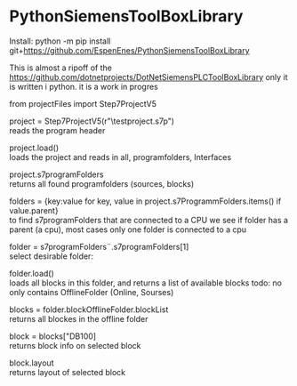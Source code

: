# PythonSiemensToolBoxLibrary

Install:
 python -m pip install git+https://github.com/EspenEnes/PythonSiemensToolBoxLibrary

This is almost a ripoff of the https://github.com/dotnetprojects/DotNetSiemensPLCToolBoxLibrary only it is written i python.
it is a work in progres

from projectFiles import Step7ProjectV5

project = Step7ProjectV5(r"\testproject.s7p") \
  reads the program header

project.load() \
    loads the project and reads in all, programfolders, Interfaces

project.s7programFolders \
    returns all found programfolders (sources, blocks)


folders = {key:value for key, value in project.s7ProgrammFolders.items() if value.parent} \
    to find s7programFolders that are connected to a CPU we see if folder has a parent (a cpu),
    most cases only one folder is connected to a cpu

folder = s7programFolders¨.s7programFolders[1] \
    select desirable folder:

folder.load() \
    loads all blocks in this folder, and returns a list of available blocks
    todo: no only contains OfflineFolder (Online, Sourses)


blocks = folder.blockOfflineFolder.blockList \
    returns all blockes in the offline folder

block = blocks["DB100] \
    returns block info on selected block

block.layout \
    returns layout of selected block
    
    
